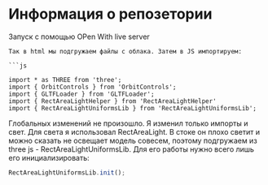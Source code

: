 # Информация о репозетории

Запуск с помощью OPen With live server

 <script type="importmap">
        {
            "imports": {
                "three": "https://unpkg.com/three@0.139.0/build/three.module.js",
                "OrbitControls": "https://unpkg.com/three@0.139.0/examples/jsm/controls/OrbitControls.js",
                "GLTFLoader": "https://unpkg.com/three@0.139.0/examples/jsm/loaders/GLTFLoader.js",
                "RectAreaLightHelper": "https://unpkg.com/three@0.139.0/examples/jsm/helpers/RectAreaLightHelper.js",
                "RectAreaLightUniformsLib": "https://unpkg.com/three@0.139.0/examples/jsm/lights/RectAreaLightUniformsLib.js"
            }
        }
    </script>
```
Так в html мы подгружаем файлы с облака. Затем в JS импортируем:

```js

import * as THREE from 'three';
import { OrbitControls } from 'OrbitControls';
import { GLTFLoader } from 'GLTFLoader';
import { RectAreaLightHelper } from 'RectAreaLightHelper'
import { RectAreaLightUniformsLib } from 'RectAreaLightUniformsLib';
```
Глобальных изменений не произошло. Я изменил только импорты и свет. Для света я использовал RectAreaLight. В стоке он плохо светит и можно сказать не освещает модель совесем, поэтому подгружаем из three js - RectAreaLightUniformsLib. Для его работы нужно всего лишь его инициализировать:
```js
RectAreaLightUniformsLib.init();
```
